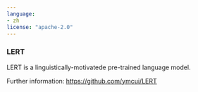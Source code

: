 ```yaml
---
language: 
- zh
license: "apache-2.0"
---
```

### LERT
LERT is a linguistically-motivatede pre-trained language model.

Further information: https://github.com/ymcui/LERT